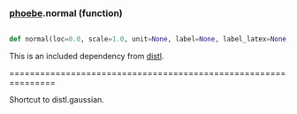 ### [phoebe](phoebe.md).normal (function)


```py

def normal(loc=0.0, scale=1.0, unit=None, label=None, label_latex=None, wrap_at=None)

```



This is an included dependency from [distl](https://distl.readthedocs.io).

===============================================================


Shortcut to distl.gaussian.

